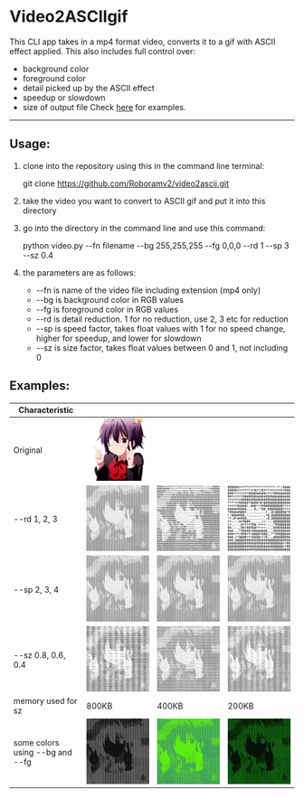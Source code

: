 # Video2ASCIIgif

This CLI app takes in a mp4 format video, converts it to a gif with ASCII effect applied. This also includes full control over:
* background color
* foreground color
* detail picked up by the ASCII effect
* speedup or slowdown
* size of output file
Check [here](https://github.com/Roboramv2/video2ascii#examples) for examples.
***

## Usage:

1. clone into the repository using this in the command line terminal:
    
    git clone https://github.com/Roboramv2/video2ascii.git

2. take the video you want to convert to ASCII gif and put it into this directory

3. go into the directory in the command line and use this command:
    
    python video.py --fn filename --bg 255,255,255 --fg 0,0,0 --rd 1 --sp 3 --sz 0.4

4. the parameters are as follows:
    * --fn is name of the video file including extension (mp4 only)
    * --bg is background color in RGB values
    * --fg is foreground color in RGB values
    * --rd is detail reduction. 1 for no reduction, use 2, 3 etc for reduction
    * --sp is speed factor, takes float values with 1 for no speed change, higher for speedup, and lower for slowdown
    * --sz is size factor, takes float values between 0 and 1, not including 0

## Examples:
|Characteristic||||
|-|-|-|-|
|Original|![hi](./assets/og.gif)|||
|--rd 1, 2, 3|![hi](./assets/rd1.gif)|![hi](./assets/rd2.gif)|![hi](./assets/rd3.gif)|
|--sp 2, 3, 4|![hi](./assets/sp2.gif)|![hi](./assets/sp3.gif)|![hi](./assets/sp4.gif)|
|--sz 0.8, 0.6, 0.4|![hi](./assets/sz1.gif)|![hi](./assets/sz2.gif)|![hi](./assets/sz3.gif)|
|memory used for sz|800KB|400KB|200KB|
|some colors using --bg and --fg|![hi](./assets/col1.gif)|![hi](./assets/col2.gif)|![hi](./assets/col3.gif)|